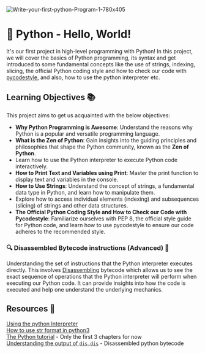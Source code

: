 ![Write-your-first-python-Program-1-780x405](https://github.com/El-gibbor/alx-higher_level_programming/assets/107848793/7cb7911a-8cc6-48ef-ada2-3a4123ec63a0)
# 👋 Python - Hello, World!  
It's our first project in high-level programming with Python! In this project, we will cover the basics of Python programming, its syntax and get introduced to some fundamental concepts like the use of strings, indexing, slicing, the official Python coding style and how to check our code with [pycodestyle](https://pypi.org/project/pycodestyle/), and also, how to use the python interpreter etc.  
## Learning Objectives 📚
This project aims to get us acquainted with the below objectives:  
* __Why Python Programming is Awesome__: Understand the reasons why Python is a popular and versatile programming language.  
* __What is the Zen of Python__: Gain insights into the guiding principles and philosophies that shape the Python community, known as the __Zen of Python__.  
* Learn how to use the Python interpreter to execute Python code interactively.  
* __How to Print Text and Variables using Print__: Master the print function to display text and variables in the console.  
* __How to Use Strings__: Understand the concept of strings, a fundamental data type in Python, and learn how to manipulate them.
* Explore how to access individual elements (indexing) and subsequences (slicing) of strings and other data structures.
* __The Official Python Coding Style and How to Check our Code with Pycodestyle__: Familiarize ourselves with PEP 8, the official style guide for Python code, and learn how to use pycodestyle to ensure our code adheres to the recommended style.
### 🔍 Disassembled Bytecode instructions (Advanced) 🔬   
Understanding the set of instructions that the Python interpreter executes directly. This involves [Disassembling](https://docs.python.org/3.4/library/dis.html) bytecode which allows us to see the exact sequence of operations that the Python interpreter will perform when executing our Python code. It can provide insights into how the code is executed and help one understand the underlying mechanics.  
## Resources 🧠 
[Using the python Interpreter](https://docs.python.org/3/tutorial/interpreter.html)  
[How to use str format in python3](https://realpython.com/python-f-strings/)  
[The Python tutorial](https://docs.python.org/3/tutorial/index.html) - Only the first 3 chapters for now  
[Understanding the output of `dis.dis`](https://stackoverflow.com/questions/12673074/how-should-i-understand-the-output-of-dis-dis/12673195#12673195) - Disassembled python bytecode
